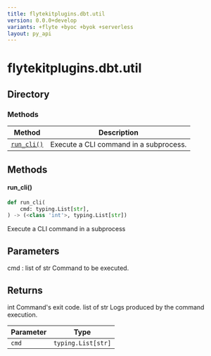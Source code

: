```yaml
---
title: flytekitplugins.dbt.util
version: 0.0.0+develop
variants: +flyte +byoc +byok +serverless
layout: py_api
---
```


# flytekitplugins.dbt.util

## Directory

### Methods

| Method | Description |
|-|-|
| [`run_cli()`](#run_cli) | Execute a CLI command in a subprocess. |


## Methods

#### run_cli()

```python
def run_cli(
    cmd: typing.List[str],
) -> (<class 'int'>, typing.List[str])
```
Execute a CLI command in a subprocess

Parameters
----------
cmd : list of str
    Command to be executed.

Returns
-------
int
    Command's exit code.
list of str
    Logs produced by the command execution.


| Parameter | Type |
|-|-|
| `cmd` | `typing.List[str]` |

